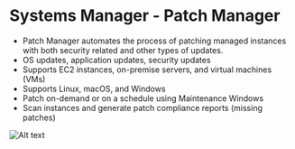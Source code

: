 # Systems Manager - Patch Manager

- Patch Manager automates the process of patching managed instances with both security related and other types of updates.
- OS updates, application updates, security updates
- Supports EC2 instances, on-premise servers, and virtual machines (VMs)
- Supports Linux, macOS, and Windows
- Patch on-demand or on a schedule using Maintenance Windows
- Scan instances and generate patch compliance reports (missing patches)

![Alt text](images/patch-manager.png)